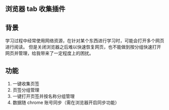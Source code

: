 ## 浏览器 tab 收集插件

## 背景

学习过程中经常使用网络资源，在针对某个东西进行学习时，可能会打开多个网页进行阅读。
但是关闭浏览器之后难以快速恢复网页，也不能做到按分组快速打开网页并管理，给我带来了一定程度上的困扰。

## 功能

1. 一键收集页签
2. 页签分组管理
3. 一键打开页签并按名称分组管理
4. 数据随 chrome 账号同步（需在浏览器开启同步功能）
